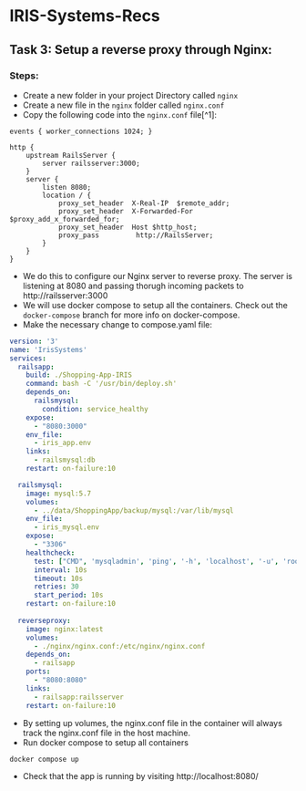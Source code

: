 # IRIS-Systems-Recs
## Task 3: Setup a reverse proxy through Nginx: 
### Steps:
* Create a new folder in your project Directory called `nginx`
* Create a new file in the `nginx` folder called `nginx.conf`
* Copy the following code into the `nginx.conf` file[^1]:
```
events { worker_connections 1024; }

http {
    upstream RailsServer {
        server railsserver:3000;
    }
    server {
        listen 8080;
        location / {
            proxy_set_header  X-Real-IP  $remote_addr;   
            proxy_set_header  X-Forwarded-For $proxy_add_x_forwarded_for;
            proxy_set_header  Host $http_host; 
            proxy_pass         http://RailsServer;
        }
    }
}
```
* We do this to configure our Nginx server to reverse proxy. The server is listening at 8080 and passing thorugh incoming packets to http://railsserver:3000
* We will use docker compose to setup all the containers. Check out the `docker-compose` branch for more info on docker-compose.
* Make the necessary change to compose.yaml file:
```yaml
version: '3'
name: 'IrisSystems'
services:
  railsapp:
    build: ./Shopping-App-IRIS
    command: bash -C '/usr/bin/deploy.sh'
    depends_on:
      railsmysql:
        condition: service_healthy
    expose:
      - "8080:3000"
    env_file: 
      - iris_app.env
    links:
      - railsmysql:db
    restart: on-failure:10

  railsmysql:
    image: mysql:5.7
    volumes:
      - ../data/ShoppingApp/backup/mysql:/var/lib/mysql
    env_file:
      - iris_mysql.env
    expose: 
      - "3306"
    healthcheck:
      test: ["CMD", 'mysqladmin', 'ping', '-h', 'localhost', '-u', 'root', '-p$$MYSQL_ROOT_PASSWORD' ]
      interval: 10s
      timeout: 10s
      retries: 30
      start_period: 10s
    restart: on-failure:10
  
  reverseproxy:
    image: nginx:latest
    volumes:
      - ./nginx/nginx.conf:/etc/nginx/nginx.conf
    depends_on:
      - railsapp
    ports:
      - "8080:8080"
    links:
      - railsapp:railsserver
    restart: on-failure:10
```
* By setting up volumes, the nginx.conf file in the container will always track the nginx.conf file in the host machine.
* Run docker compose to setup all containers
```bash
docker compose up
```
* Check that the app is running by visiting http://localhost:8080/
